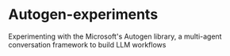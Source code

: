 # Autogen-experiments
Experimenting with the Microsoft's Autogen library, a multi-agent conversation framework to build LLM workflows
